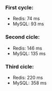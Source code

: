 ### First cycle:
- Redis:	74 ms
- MySQL:	93 ms

### Second cicle:
- Redis:	146 ms
- MySQL:	135 ms

### Third cicle:
- Redis:	220 ms
- MySQL:	358 ms
